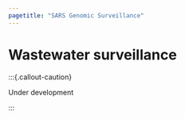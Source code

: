 ```yaml
---
pagetitle: "SARS Genomic Surveillance"
---
```


# Wastewater surveillance

:::{.callout-caution}

Under development

:::

